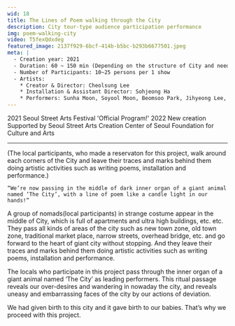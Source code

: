 ```yaml
---
wid: 18
title: The Lines of Poem walking through the City
description: City tour-type audience participation performance
img: poem-walking-city
video: T5fexQdxdeg
featured_image: 2137f929-6bcf-414b-b5bc-b293b6677501.jpeg
meta: |
  - Creation year: 2021
  - Duration: 60 ~ 150 min (Depending on the structure of City and needs of festival side)
  - Number of Participants: 10~25 persons per 1 show
  - Artists:
    * Creator & Director: Cheolsung Lee
    * Installation & Assistant Director: Sohjeong Ha
    * Performers: Sunha Moon, Soyool Moon, Beomsoo Park, Jihyeong Lee, Sohjeong Ha, Cheolsung Lee
---
```


2021 Seoul Street Arts Festival 'Official Program!' 
2022 New creation Supported by Seoul Street Arts Creation Center of Seoul Foundation for Culture and Arts

---

(The local participants, who made a reservaton for this project, walk around each corners of the City and leave their traces and marks behind them doing artistic activities such as writing poems, installation and performance.)

```
“We’re now passing in the middle of dark inner organ of a giant animal named ‘The City’, with a line of poem like a candle light in our hands!”
```

A group of nomads(local participants) in strange costume appear in the middle of City, which is full of apartments and ultra high buildings, etc. etc. They pass all kinds of areas of the city such as new town zone, old town zone, traditional market place, narrow streets, overhead bridge, etc. and go forward to the heart of giant city without stopping. And they leave their traces and marks behind them doing artistic activities such as writing poems, installation and performance.

The locals who participate in this project pass through the inner organ of a giant animal named ‘The City’ as leading performers. This ritual passage reveals our over-desires and wandering in nowaday the city, and reveals uneasy and embarrassing faces of the city by our actions of deviation.

We had given birth to this city and it gave birth to our babies. That’s why we proceed with this project.
